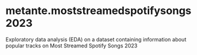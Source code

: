 # metante.moststreamedspotifysongs2023
Exploratory data analysis (EDA) on a dataset containing information about popular tracks on Most Streamed Spotify Songs 2023
